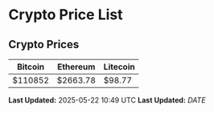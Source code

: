 # Crypto Price List

## Crypto Prices
| Bitcoin | Ethereum | Litecoin |
| ------- | -------- | -------- |
| $110852 | $2663.78 | $98.77 |
**Last Updated:** 2025-05-22 10:49 UTC
**Last Updated:** $DATE$
